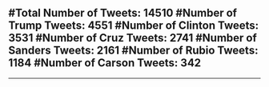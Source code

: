 #Total Number of Tweets: 14510 
#Number of Trump Tweets: 4551
#Number of Clinton Tweets: 3531
#Number of Cruz Tweets: 2741
#Number of Sanders Tweets: 2161
#Number of Rubio Tweets: 1184
#Number of Carson Tweets: 342
---
---
